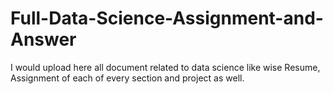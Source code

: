 # Full-Data-Science-Assignment-and-Answer
I would upload here all document related to data science like wise Resume, Assignment of each of every section and project as well.
